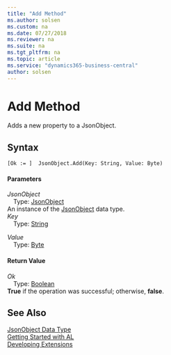 ```yaml
---
title: "Add Method"
ms.author: solsen
ms.custom: na
ms.date: 07/27/2018
ms.reviewer: na
ms.suite: na
ms.tgt_pltfrm: na
ms.topic: article
ms.service: "dynamics365-business-central"
author: solsen
---
```

[//]: # (START>DO_NOT_EDIT)
[//]: # (IMPORTANT:Do not edit any of the content between here and the END>DO_NOT_EDIT.)
[//]: # (Any modifications should be made in the .resx files in the ModernDev repo.)
# Add Method
Adds a new property to a JsonObject.

## Syntax
```
[Ok := ]  JsonObject.Add(Key: String, Value: Byte)
```
#### Parameters
*JsonObject*  
&emsp;Type: [JsonObject](jsonobject-data-type.md)  
An instance of the [JsonObject](jsonobject-data-type.md) data type.  
*Key*  
&emsp;Type: [String](string-data-type.md)  
  
*Value*  
&emsp;Type: [Byte](byte-data-type.md)  
  


#### Return Value
*Ok*  
&emsp;Type: [Boolean](boolean-data-type.md)  
**True** if the operation was successful; otherwise, **false**.  
  


[//]: # (IMPORTANT: END>DO_NOT_EDIT)
## See Also
[JsonObject Data Type](jsonobject-data-type.md)  
[Getting Started with AL](../devenv-get-started.md)  
[Developing Extensions](../devenv-dev-overview.md)